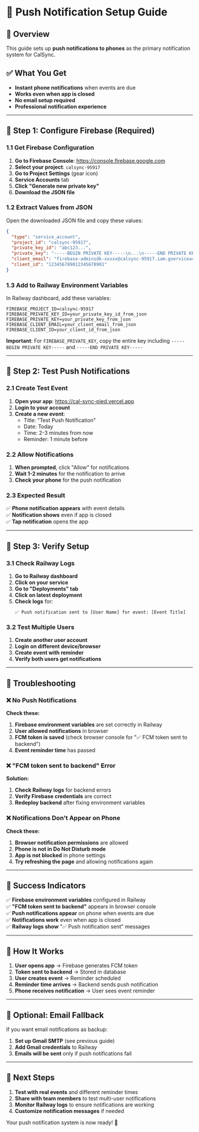 # 📱 Push Notification Setup Guide

## 🎯 Overview
This guide sets up **push notifications to phones** as the primary notification system for CalSync.

## ✅ What You Get
- **Instant phone notifications** when events are due
- **Works even when app is closed**
- **No email setup required**
- **Professional notification experience**

---

## 🔧 Step 1: Configure Firebase (Required)

### 1.1 Get Firebase Configuration
1. **Go to Firebase Console**: https://console.firebase.google.com
2. **Select your project**: `calsync-95917`
3. **Go to Project Settings** (gear icon)
4. **Service Accounts** tab
5. **Click "Generate new private key"**
6. **Download the JSON file**

### 1.2 Extract Values from JSON
Open the downloaded JSON file and copy these values:

```json
{
  "type": "service_account",
  "project_id": "calsync-95917",
  "private_key_id": "abc123...",
  "private_key": "-----BEGIN PRIVATE KEY-----\n...\n-----END PRIVATE KEY-----\n",
  "client_email": "firebase-adminsdk-xxxxx@calsync-95917.iam.gserviceaccount.com",
  "client_id": "123456789012345678901"
}
```

### 1.3 Add to Railway Environment Variables
In Railway dashboard, add these variables:

```
FIREBASE_PROJECT_ID=calsync-95917
FIREBASE_PRIVATE_KEY_ID=your_private_key_id_from_json
FIREBASE_PRIVATE_KEY=your_private_key_from_json
FIREBASE_CLIENT_EMAIL=your_client_email_from_json
FIREBASE_CLIENT_ID=your_client_id_from_json
```

**Important**: For `FIREBASE_PRIVATE_KEY`, copy the entire key including `-----BEGIN PRIVATE KEY-----` and `-----END PRIVATE KEY-----`

---

## 🔧 Step 2: Test Push Notifications

### 2.1 Create Test Event
1. **Open your app**: https://cal-sync-pied.vercel.app
2. **Login to your account**
3. **Create a new event**:
   - Title: "Test Push Notification"
   - Date: Today
   - Time: 2-3 minutes from now
   - Reminder: 1 minute before

### 2.2 Allow Notifications
1. **When prompted**, click "Allow" for notifications
2. **Wait 1-2 minutes** for the notification to arrive
3. **Check your phone** for the push notification

### 2.3 Expected Result
✅ **Phone notification appears** with event details  
✅ **Notification shows** even if app is closed  
✅ **Tap notification** opens the app  

---

## 🔧 Step 3: Verify Setup

### 3.1 Check Railway Logs
1. **Go to Railway dashboard**
2. **Click on your service**
3. **Go to "Deployments" tab**
4. **Click on latest deployment**
5. **Check logs** for:
   ```
   ✅ Push notification sent to [User Name] for event: [Event Title]
   ```

### 3.2 Test Multiple Users
1. **Create another user account**
2. **Login on different device/browser**
3. **Create event with reminder**
4. **Verify both users get notifications**

---

## 🚨 Troubleshooting

### ❌ No Push Notifications
**Check these:**
1. **Firebase environment variables** are set correctly in Railway
2. **User allowed notifications** in browser
3. **FCM token is saved** (check browser console for "✅ FCM token sent to backend")
4. **Event reminder time** has passed

### ❌ "FCM token sent to backend" Error
**Solution:**
1. **Check Railway logs** for backend errors
2. **Verify Firebase credentials** are correct
3. **Redeploy backend** after fixing environment variables

### ❌ Notifications Don't Appear on Phone
**Check these:**
1. **Browser notification permissions** are allowed
2. **Phone is not in Do Not Disturb mode**
3. **App is not blocked** in phone settings
4. **Try refreshing the page** and allowing notifications again

---

## 🎉 Success Indicators

✅ **Firebase environment variables** configured in Railway  
✅ **"FCM token sent to backend"** appears in browser console  
✅ **Push notifications appear** on phone when events are due  
✅ **Notifications work** even when app is closed  
✅ **Railway logs show** "✅ Push notification sent" messages  

---

## 📱 How It Works

1. **User opens app** → Firebase generates FCM token
2. **Token sent to backend** → Stored in database
3. **User creates event** → Reminder scheduled
4. **Reminder time arrives** → Backend sends push notification
5. **Phone receives notification** → User sees event reminder

---

## 🔄 Optional: Email Fallback

If you want email notifications as backup:
1. **Set up Gmail SMTP** (see previous guide)
2. **Add Gmail credentials** to Railway
3. **Emails will be sent** only if push notifications fail

---

## 🎯 Next Steps

1. **Test with real events** and different reminder times
2. **Share with team members** to test multi-user notifications
3. **Monitor Railway logs** to ensure notifications are working
4. **Customize notification messages** if needed

Your push notification system is now ready! 🚀 